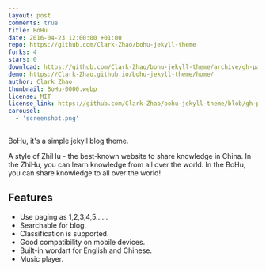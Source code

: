 ```yaml
---
layout: post
comments: true
title: BoHu
date: 2016-04-23 12:00:00 +01:00
repo: https://github.com/Clark-Zhao/bohu-jekyll-theme
forks: 4
stars: 0
download: https://github.com/Clark-Zhao/bohu-jekyll-theme/archive/gh-pages.zip
demo: https://Clark-Zhao.github.io/bohu-jekyll-theme/home/
author: Clark Zhao
thumbnail: BoHu-0000.webp
license: MIT
license_link: https://github.com/Clark-Zhao/bohu-jekyll-theme/blob/gh-pages/LICENSE
carousel:
  - 'screenshot.png'
---
```


BoHu, it's a simple jekyll blog theme.

A style of ZhiHu - the best-known website to share knowledge in China.
In the ZhiHu, you can learn knowledge from all over the world. In the BoHu, you can share knowledge to all over the world!

## Features

* Use paging as 1,2,3,4,5......
* Searchable for blog.
* Classification is supported.
* Good compatibility on mobile devices.
* Built-in wordart for English and Chinese.
* Music player.
